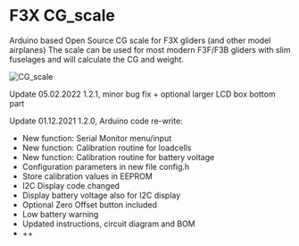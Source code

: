 # F3X CG_scale
Arduino based Open Source CG scale for F3X gliders (and other model airplanes)
The scale can be used for most modern F3F/F3B gliders with slim fuselages and will calculate the CG and weight.


![CG_scale](https://github.com/olkal/CG_scale/blob/master/Documentation/small_picture.png?raw=true)

Update 05.02.2022 1.2.1, minor bug fix + optional larger LCD box bottom part

Update 01.12.2021 1.2.0, Arduino code re-write:
- New function: Serial Monitor menu/input
- New function: Calibration routine for loadcells
- New function: Calibration routine for battery voltage
- Configuration parameters in new file config.h
- Store calibration values in EEPROM
- I2C Display code changed
- Display battery voltage also for I2C display
- Optional Zero Offset button included
- Low battery warning
- Updated instructions, circuit diagram and BOM
- ++

